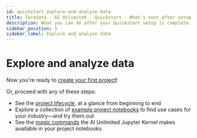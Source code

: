 ```yaml
---
id: quickstart_explore-and-analyze-data
title: Teradata - AI Unlimited - Quickstart - What's next after setup
description: What you can do after your Quickstart setup is complete.
sidebar_position: 5
sidebar_label: Explore and analyze data
---
```


# Explore and analyze data

Now you're ready to [create your first project](/docs/explore-and-analyze-data/create-first-project.md)!

Or, proceed with any of these steps:
- See the [project lifecycle](/docs/explore-and-analyze-data/project-lifecycle.md), at a glance from beginning to end
- Explore a collection of [example project notebooks](/docs/explore-and-analyze-data/example-projects.md) to find use cases for your industry&mdash;and try them out
- See the [magic commands](/docs/explore-and-analyze-data/magic-commands.md) the AI Unlimited Jupyter Kernel makes available in your project notebooks
